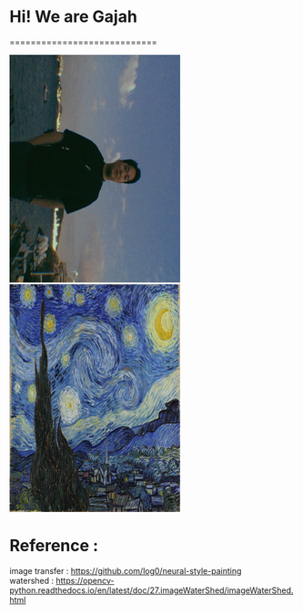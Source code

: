 # Hi!  We are Gajah
============================

<img src="https://github.com/gksthd1992/gajah/blob/master/ver11.jpg" width =300 height = 400>
<img src="https://github.com/gksthd1992/gajah/blob/master/ver12.jpg" width =300 height = 400>



# Reference :

image transfer : https://github.com/log0/neural-style-painting  
watershed : https://opencv-python.readthedocs.io/en/latest/doc/27.imageWaterShed/imageWaterShed.html
